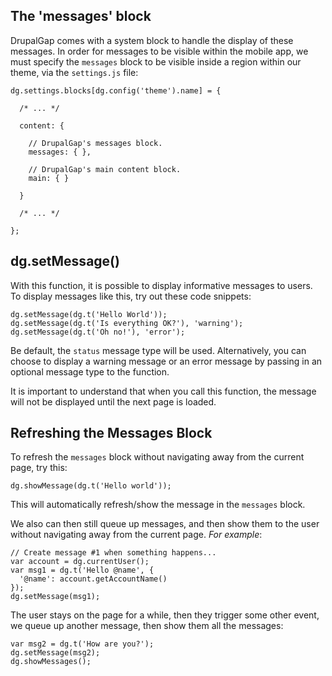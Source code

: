 ## The 'messages' block

DrupalGap comes with a system block to handle the display of these messages. In order for messages to be visible within the mobile app, we must specify the `messages` block to be visible inside a region within our theme, via the `settings.js` file:

```
dg.settings.blocks[dg.config('theme').name] = {

  /* ... */

  content: {

    // DrupalGap's messages block.
    messages: { },

    // DrupalGap's main content block.
    main: { }

  }

  /* ... */

};
```

## dg.setMessage()

With this function, it is possible to display informative messages to users. To display messages like this, try out these code snippets:

```
dg.setMessage(dg.t('Hello World'));
dg.setMessage(dg.t('Is everything OK?'), 'warning');
dg.setMessage(dg.t('Oh no!'), 'error');
```

Be default, the `status` message type will be used. Alternatively, you can choose to display a warning message or an error message by passing in an optional message type to the function.

It is important to understand that when you call this function, the message will not be displayed until the next page is loaded.

## Refreshing the Messages Block

To refresh the `messages` block without navigating away from the current page, try this:

```
dg.showMessage(dg.t('Hello world'));
```

This will automatically refresh/show the message in the `messages` block.

We also can then still queue up messages, and then show them to the user without navigating away from the current page. *For example*:

```
// Create message #1 when something happens...
var account = dg.currentUser();
var msg1 = dg.t('Hello @name', {
  '@name': account.getAccountName()
});
dg.setMessage(msg1);
```

The user stays on the page for a while, then they trigger some other event, we queue up another message, then show them all the messages:

```
var msg2 = dg.t('How are you?');
dg.setMessage(msg2);
dg.showMessages();
```
